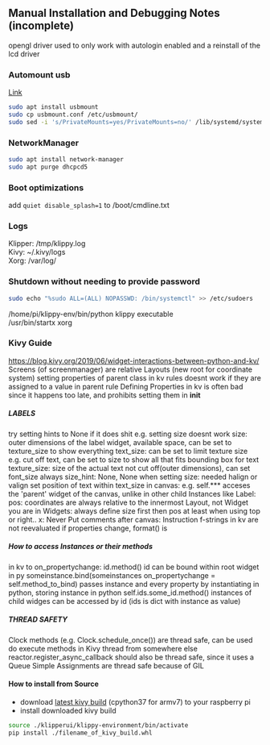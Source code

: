 ## Manual Installation and Debugging Notes (incomplete)


opengl driver used to only work with autologin enabled and a reinstall of the lcd driver  

### Automount usb

[Link](https://raspberrypi.stackexchange.com/questions/66169/auto-mount-usb-stick-on-plug-in-without-uuid)  

```bash
sudo apt install usbmount
sudo cp usbmount.conf /etc/usbmount/
sudo sed -i 's/PrivateMounts=yes/PrivateMounts=no/' /lib/systemd/system/systemd-udevd.service
```

### NetworkManager

```bash
sudo apt install network-manager  
sudo apt purge dhcpcd5  
```

### Boot optimizations

add `quiet disable_splash=1` to /boot/cmdline.txt  

### Logs

Klipper: /tmp/klippy.log  
Kivy:  ~/.kivy/logs  
Xorg: /var/log/  


### Shutdown without needing to provide password

```bash
sudo echo "%sudo ALL=(ALL) NOPASSWD: /bin/systemctl" >> /etc/sudoers
```

/home/pi/klippy-env/bin/python      klippy executable  
/usr/bin/startx                     xorg


### Kivy Guide

https://blog.kivy.org/2019/06/widget-interactions-between-python-and-kv/
Screens (of screenmanager) are relative Layouts (new root for coordinate system)
setting properties of parent class in kv rules doesnt work if they are assigned to a value in parent rule
Defining Properties in kv is often bad since it happens too late, and prohibits setting them in __init__
##### LABELS #####
try setting hints to None if it does shit e.g. setting size doesnt work
size: outer dimensions of the label widget, available space, can be set to texture_size to show everything
text_size: can be set to limit texture size e.g. cut off text, can be set to size to show all that fits bounding box for text
texture_size: size of the actual text not cut off(outer dimensions), can set font_size
always size_hint: None, None when setting size: needed
halign or valign set position of text within text_size
in canvas: e.g. self.*** acceses the 'parent' widget of the canvas, unlike in other child Instances like Label:
pos: coordinates are always relative to the innermost Layout, not Widget you are in
Widgets: always define size first then pos at least when using top or right.. x:
Never Put comments after canvas: Instruction
f-strings in kv are not reevaluated if properties change, format() is
##### How to access Instances or their methods #####
in kv to on_propertychange: id.method() id can be bound within root widget
in py someinstance.bind(someinstances on_propertychange = self.method_to_bind) passes instance and every property
by instantiating in python, storing instance
in python self.ids.some_id.method() instances of child widges can be accessed by id (ids is dict with instance as value)
##### THREAD SAFETY #####
Clock methods (e.g. Clock.schedule_once()) are thread safe, can be used do execute methods in Kivy thread from somewhere else
reactor.register_async_callback should also be thread safe, since it uses a Queue
Simple Assignments are thread safe because of GIL
#### How to install from Source #####
- download [latest kivy build](https://kivy.org/downloads/ci/raspberrypi/kivy/) (cpython37 for armv7) to your raspberry pi
- install downloaded kivy build
```bash
source ./klipperui/klippy-environment/bin/activate
pip install ./filename_of_kivy_build.whl
```
